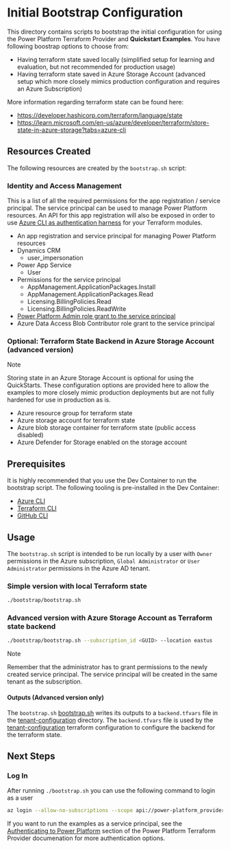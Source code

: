 # Initial Bootstrap Configuration

This directory contains scripts to bootstrap the initial configuration for using the Power Platform Terraform Provider and **Quickstart Examples**. You have following boostrap options to choose from:

* Having terraform state saved locally (simplified setup for learning and evaluation, but not recommended for production usage)
* Having terraform state saved in Azure Storage Account (advanced setup which more closely mimics production configuration and requires an Azure Subscription)

More information regarding terraform state can be found here:

* <https://developer.hashicorp.com/terraform/language/state>
* <https://learn.microsoft.com/en-us/azure/developer/terraform/store-state-in-azure-storage?tabs=azure-cli>

## Resources Created

The following resources are created by the `bootstrap.sh` script:

### Identity and Access Management

This is a list of all the required permissions for the app registration / service principal. The service principal can be used to manage Power Platform resources.
An API for this app registration will also be exposed in order to use [Azure CLI as authentication harness](https://github.com/microsoft/terraform-provider-power-platform/blob/main/docs/cli.md) for your Terraform modules.

* An app registration and service principal for managing Power Platform resources
* Dynamics CRM
  * user_impersonation
* Power App Service
  * User
* Permissions for the service principal
  * AppManagement.ApplicationPackages.Install
  * AppManagement.ApplicationPackages.Read
  * Licensing.BillingPolicies.Read
  * Licensing.BillingPolicies.ReadWrite
* [Power Platform Admin role grant to the service principal](https://learn.microsoft.com/en-us/power-platform/admin/powerplatform-api-create-service-principal#registering-an-admin-management-application)
* Azure Data Access Blob Contributor role grant to the service principal

### Optional: Terraform State Backend in Azure Storage Account (advanced version)

> [!NOTE]
> Storing state in an Azure Storage Account is optional for using the QuickStarts.  These configuration options are provided here to allow the examples to more closely mimic production deployments but are not fully hardened for use in production as is.

* Azure resource group for terraform state
* Azure storage account for terraform state
* Azure blob storage container for terraform state (public access disabled)
* Azure Defender for Storage enabled on the storage account

## Prerequisites

It is highly recommended that you use the Dev Container to run the bootstrap script. The following tooling is pre-installed in the Dev Container:

* [Azure CLI](https://learn.microsoft.com/en-us/cli/azure/)
* [Terraform CLI](https://developer.hashicorp.com/terraform/cli)
* [GitHub CLI](https://cli.github.com/)

## Usage

The `bootstrap.sh` script is intended to be run locally by a user with `Owner` permissions in the Azure subscription, `Global Administrator` or `User Administrator` permissions in the Azure AD tenant.

### Simple version with local Terraform state

```bash
./bootstrap/bootstrap.sh
```

### Advanced version with Azure Storage Account as Terraform state backend

```bash
./bootstrap/bootstrap.sh --subscription_id <GUID> --location eastus
```

> [!NOTE]
> Remember that the administrator has to grant permissions to the newly created service principal. The service principal will be created in the same tenant as the subscription.

#### Outputs (Advanced version only)

The `bootstrap.sh` [bootstrap.sh](/bootstrap/bootstrap.sh) writes its outputs to a `backend.tfvars` file in the [tenant-configuration](/bootstrap/tenant-configuration/) directory.  The `backend.tfvars` file is used by the [tenant-configuration](/bootstrap/tenant-configuration/) terraform configuration to configure the backend for the terraform state.

## Next Steps

### Log In

After running `./bootstrap.sh` you can use the following command to login as a user

```bash 
az login --allow-no-subscriptions --scope api://power-platform_provider_terraform/.default
```

If you want to run the examples as a service principal, see the [Authenticating to Power Platform](https://microsoft.github.io/terraform-provider-power-platform/#authenticating-to-power-platform) section of the Power Platform Terraform Provider documenation for more authentication options.